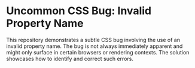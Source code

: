 # Uncommon CSS Bug: Invalid Property Name

This repository demonstrates a subtle CSS bug involving the use of an invalid property name.  The bug is not always immediately apparent and might only surface in certain browsers or rendering contexts. The solution showcases how to identify and correct such errors.